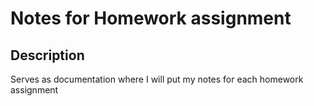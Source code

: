 # Notes for Homework assignment


## Description 
Serves as documentation where I will put my notes for each homework assignment



